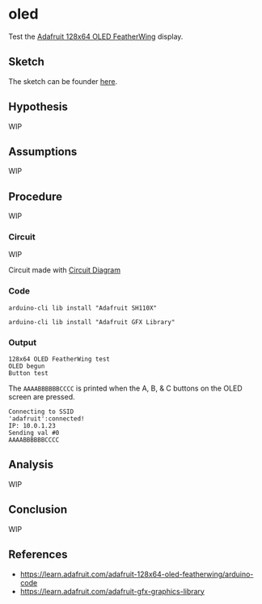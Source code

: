 # oled

Test the [Adafruit 128x64 OLED FeatherWing](https://www.adafruit.com/product/4650) display.

## Sketch

The sketch can be founder [here](https://github.com/nicholaswilde/solar-battery-charger/tree/main/test/oled).

## Hypothesis

WIP

## Assumptions

WIP

## Procedure

WIP

### Circuit

WIP

Circuit made with [Circuit Diagram](https://www.circuit-diagram.org/)

### Code

```shell title="Install Adafruit SH110X library"
arduino-cli lib install "Adafruit SH110X"
```

```shell title="Install Adafruit GFX Library"
arduino-cli lib install "Adafruit GFX Library"
```

### Output

```shell title="Serial Output"
128x64 OLED FeatherWing test
OLED begun
Button test
```

The `AAAABBBBBBCCCC` is printed when the A, B, & C buttons on the OLED screen are pressed.

```shell title="OLED Output"
Connecting to SSID
'adafruit':connected!
IP: 10.0.1.23
Sending val #0
AAAABBBBBBCCCC
```

## Analysis

WIP

## Conclusion

WIP

## References
- https://learn.adafruit.com/adafruit-128x64-oled-featherwing/arduino-code
- https://learn.adafruit.com/adafruit-gfx-graphics-library

